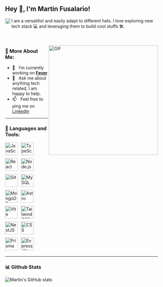 ## Hey 👋, I'm Martin Fusalario!
<a href='https://www.linkedin.com/in/martin-fusalario'><img align='left' alt="linkedin" src="https://melbins.com/wp-content/uploads/icons/linkedin.svg" height='18px'/></a>

I am a versatilist and easily adapt to different hats. I love exploring new tech stack 💻 and leveraging them to build cool stuffs 🛠️.  
<br/><br/>

<img align="right" alt="GIF" src="https://melbins.com/wp-content/uploads/icons/full-stack-developer.gif" width="360px"/>

### 🧐 More About Me:

- 🔭 &nbsp; I’m currently working on **[Fever](https://careers.feverup.com/)**
- 💬 &nbsp; Ask me about anything tech related, I am happy to help.
- 📫 &nbsp; Feel free to ping me on [LinkedIn](https://www.linkedin.com/in/martin-fusalario/)

---

### 🔨 Languages and Tools:

<div style="display: flex; flex-wrap: wrap; gap: 10px; align-items: center; margin-bottom: 20px;">
  <a href="https://developer.mozilla.org/en-US/docs/Web/JavaScript" target="_blank">
    <img alt="JavaScript" height="42px" src="https://melbins.com/wp-content/uploads/icons/JavaScript-dark.svg">
  </a>
  <a href="https://www.typescriptlang.org/" target="_blank">
    <img alt="TypeScript" height="42px" src="https://melbins.com/wp-content/uploads/icons/TypeScript-dark.svg">
  </a>
  <a href="https://reactjs.org/" target="_blank">
    <img alt="React" height="42px" src="https://melbins.com/wp-content/uploads/icons/React-Dark.svg">
  </a>
  <a href="https://nodejs.org" target="_blank">
    <img alt="Node.js" height="42px" src="https://melbins.com/wp-content/uploads/icons/NodeJS-Dark.svg">
  </a>
  <a href="https://git-scm.com/" target="_blank">
    <img alt="Git" height="42px" src="https://melbins.com/wp-content/uploads/icons/Git.svg">
  </a>
  <a href="https://www.mysql.com/" target="_blank">
    <img alt="MySQL" height="42px" src="https://melbins.com/wp-content/uploads/icons/MySQL-Dark.svg">
  </a>
  <a href="https://www.mongodb.com/es" target="_blank">
    <img alt="MongoDB" height="42px" src="https://melbins.com/wp-content/uploads/icons/MongoDB.svg">
  </a>
  <a href="https://astro.build/" target="_blank">
    <img alt="Astro" height="42px" src="https://melbins.com/wp-content/uploads/icons/Astro.svg">
  </a>
  <a href="https://vitejs.dev/" target="_blank">
    <img alt="Vite" height="42px" src="https://melbins.com/wp-content/uploads/icons/Vite-Dark.svg">
  </a>
  <a href="https://tailwindcss.com/" target="_blank">
    <img alt="Tailwind CSS" height="42px" src="https://melbins.com/wp-content/uploads/icons/TailwindCSS-Dark.svg">
  </a>
  <a href="https://nestjs.com/" target="_blank">
    <img alt="NestJS" height="42px" src="https://melbins.com/wp-content/uploads/icons/NestJS-Dark.svg">
  </a>
  <a href="https://developer.mozilla.org/es/docs/Web/CSS" target="_blank">
    <img alt="CSS" height="42px" src="https://melbins.com/wp-content/uploads/icons/CSS.svg">
  </a>
  <a href="https://www.prisma.io/" target="_blank">
    <img alt="Prisma" height="42px" src="https://melbins.com/wp-content/uploads/icons/Prisma.svg">
  </a>
  <a href="https://expressjs.com/" target="_blank">
    <img alt="ExpressJS" height="42px" src="https://melbins.com/wp-content/uploads/icons/ExpressJS-Dark.svg">
  </a>
</div>

---

### 📊 Github Stats

![Martin's GitHub stats](https://github-readme-stats.vercel.app/api?username=MartinFusalario&show_icons=true&theme=tokyonight)
